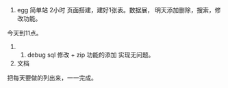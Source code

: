 1. egg 简单站  2小时     页面搭建，建好1张表。数据展， 明天添加删除，搜索，修改功能。

今天到11点。

1. 1. debug sql 修改 + zip 功能的添加  实现无问题。
2. 文档

把每天要做的列出来，一一完成。

